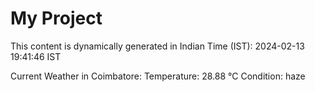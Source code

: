 # My Project

This content is dynamically generated in Indian Time (IST): 2024-02-13 19:41:46 IST


Current Weather in Coimbatore:
Temperature: 28.88 °C
Condition: haze

